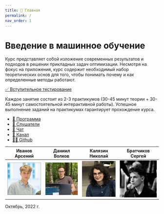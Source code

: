 ```yaml
---
title: 🏡 Главная
permalink: /
nav_order: 1
---
```


# Введение в машинное обучение
Курс представляет собой изложение современных результатов и подходов в решении прикладных задач оптимизации. Несмотря на фокус на приложения, курс содержит необходимый набор теоретических основ для того, чтобы понимать почему и как определенные методы работают. 

[✅ Вступительное тестирование](/intro_test)

Каждое занятие состоит из 2-3 практикумов (30-45 минут теории + 30-45 минут самостоятельной интерактивной работы). Успешное выполнение заданий на практикумах гарантирует прохождение курса.

* [🚀 Программа](/program)
* [🧠 Слушатели](/students)
* [📧 Чат](https://t.me/+vEZLTQ9wWT44OTRi)
* [📧 Канал](https://t.me/+vEZLTQ9wWT44OTRi)
* [👨‍💻 Github](https://github.com/Arseny5/Arseny5.github.io)


| Иванов Арсений | Даниил Волков | Калязин Николай | Братчиков Сергей |
| ------------ | ------------- | ------------- | ------------- |
| <img src="1.jpg" width="250"> | <img src="2.jpg" width="250"> | <img src="3.jpg" width="250"> | <img src="4.jpg" width="250"> |

Октябрь, 2022 г.
